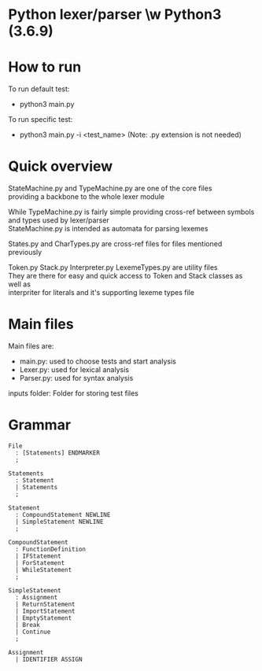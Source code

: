 # Python lexer/parser \w Python3 (3.6.9)

# How to run

To run default test:
- python3 main.py

To run specific test:
- python3 main.py -i \<test_name\> (Note: .py extension is not needed)

# Quick overview

StateMachine.py and TypeMachine.py are one of the core files  
providing a backbone to the whole lexer module  

While TypeMachine.py is fairly simple providing cross-ref between symbols and types used by lexer/parser  
StateMachine.py is intended as automata for parsing lexemes

States.py and CharTypes.py are cross-ref files for files mentioned previously  

Token.py Stack.py Interpreter.py LexemeTypes.py are utility files  
They are there for easy and quick access to Token and Stack classes as well as  
interpriter for literals and it's supporting lexeme types file

# Main files

Main files are: 
- main.py: used to choose tests and start analysis
- Lexer.py: used for lexical analysis
- Parser.py: used for syntax analysis

inputs folder: Folder for storing test files

# Grammar

```
File
  : [Statements] ENDMARKER
  ;
```

```
Statements
  : Statement
  | Statements
  ;
```

```
Statement
  : CompoundStatement NEWLINE
  | SimpleStatement NEWLINE
  ;
```

```
CompoundStatement
  : FunctionDefinition
  | IFStatement
  | ForStatement
  | WhileStatement
  ;
```

```
SimpleStatement
  : Assignment
  | ReturnStatement
  | ImportStatement
  | EmptyStatement
  | Break
  | Continue
  ;
```

```
Assignment
  | IDENTIFIER ASSIGN
```